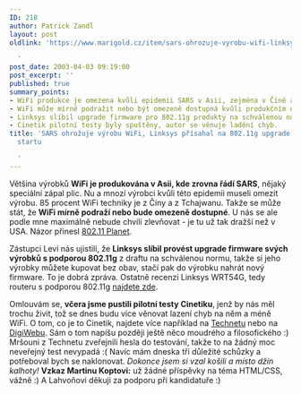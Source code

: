 ```yaml
---
ID: 218
author: Patrick Zandl
layout: post
oldlink: 'https://www.marigold.cz/item/sars-ohrozuje-vyrobu-wifi-linksys-prisahal-na-802-11g-upgrade-cinetik-na-startu

  '
post_date: 2003-04-03 09:19:00
post_excerpt: ''
published: true
summary_points:
- WiFi produkce je omezena kvůli epidemii SARS v Asii, zejména v Číně a na Tchajwanu.
- WiFi může mírně podražit nebo být omezeně dostupná kvůli produkčním omezením.
- Linksys slíbil upgrade firmware pro 802.11g produkty na schválenou normu.
- Cinetik pilotní testy byly spuštěny, autor se věnuje ladění chyb.
title: 'SARS ohrožuje výrobu WiFi, Linksys přísahal na 802.11g upgrade, Cinetik na
  startu

  '
---
```


<p>
Většina výrobků <STRONG>WiFi je produkována v Asii, kde zrovna řádí SARS</STRONG>, nějaký speciální zápal plic. Nu a mnozí výrobci kvůli této epidemii museli omezit výrobu. 85 procent WiFi techniky je z Číny a z Tchajwanu. Takže se může stát, že <STRONG>WiFi mírně podraží nebo bude omezeně dostupné</STRONG>. U nás se ale podle mne maximálně nebude chvíli zlevňovat - je tu už tak dražší než v USA. Názor přinesl <A href="http://www.80211-planet.com/news/article.php/2174371" target=_blank>802.11 Planet</A>.</p>

<p>
Zástupci Levi nás ujistili, že <STRONG>Linksys slíbil provést upgrade firmware svých výrobků s podporou 802.11g</STRONG> z draftu na schválenou normu, takže si jeho výrobky můžete kupovat bez obav, stačí pak do výrobku nahrát nový firmware. To je dobrá zpráva. Ostatně recenzi Linksys WRT54G, tedy routeru s podporou 802.11g <A href="http://www.80211-planet.com/reviews/AP/article.php/2170391" target=_blank>najdete zde</A>.</p>

<p>
Omlouvám se, <STRONG>včera jsme pustili pilotní testy Cinetiku</STRONG>, jenž by nás měl trochu živit, tož se dnes budu více věnovat lazení chyb na něm a méně WiFi. O tom, co je to Cinetik, najdete více například na <A href="http://www.technet.cz/novinky/internetnews/cinetik_vod_po_cesku030403.html" target=_blank>Technetu</A> nebo na <A href="http://www.digiweb.cz/index.php?p=i00000_detail&amp;article[id]=12595860&amp;article[area_id]=10048250" target=_blank>DigiWebu</A>. Sám o tom napíšu později ještě něco moudrého a filosofického :) Mršouni z Technetu zveřejnili hesla do testování, takže to na žádný moc neveřejný test nevypadá :( Navíc mám dneska tři důležité schůzky a potřeboval bych se naklonovat. <EM>Dokonce jsem si vzal košili a místo džín kalhoty!</EM> <STRONG>Vzkaz Martinu Koptovi:</STRONG> už žádné příspěvky na téma HTML/CSS, vážně :) A Lahvoňovi děkuji za podporu při kandidatuře :)</p>